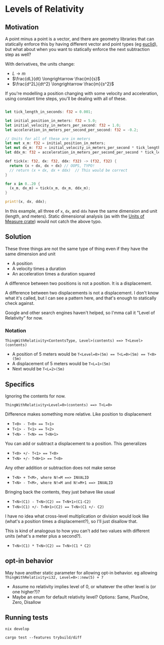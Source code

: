# Levels of Relativity

## Motivation 

A point minus a point is a vector, and there are geometry libraries that can statically enforce this by having different vector and point types (eg [euclid](https://docs.rs/euclid/latest/euclid/)), but what about when you want to statically enforce the next subtraction step as well?

With derivatives, the units change:

- $L \longrightarrow m$
- $\frac{dL}{dt} \longrightarrow \frac{m}{s}$
- $\frac{d^2L}{dt^2} \longrightarrow \frac{m}{s^2}$

If you're modelling a position changing with some velocity and acceleration, using constant time steps, you'll be dealing with all of these.

```rust

let tick_length_in_seconds: f32 = 0.001;

let initial_position_in_meters: f32 = 5.0;
let initial_velocity_in_meters_per_second: f32 = 1.0;
let acceleration_in_meters_per_second_per_second: f32 = -0.2;

// Units for all of these are in meters
let mut x_m: f32 = initial_position_in_meters;
let mut dx_m: f32 = initial_velocity_in_meters_per_second * tick_length_in_seconds;
let ddx_m: f32 = acceleration_in_meters_per_second_per_second * tick_length_in_seconds * tick_length_in_seconds;

def tick(x: f32, dx: f32, ddx: f32) -> (f32, f32) {
  return (x + dx, dx + dx) // OOPS, TYPO!
  // return (x + dx, dx + ddx)  // This would be correct
}

for x in 0..20 {
  (x_m, dx_m) = tick(x_m, dx_m, ddx_m);
}

print!(x, dx, ddx);

```

In this example, all three of `x`, `dx`, and `ddx` have the same dimension and unit (length, and meters).  Static dimensional analysis (as with the [Units of Measure crate](https://docs.rs/uom/latest/uom/)) would not catch the above typo.

## Solution

These three things are not the same type of thing even if they have the same dimension and unit

- A position
- A velocity times a duration
- An acceleration times a duration squared


A difference between two positions is not a position.  It is a displacement.

A difference between two displacements is not a displacement.  I don't know what it's called, but I can see a pattern here, and that's enough to statically check against.

Google and other search engines haven't helped, so I'mma call it "Level of Relativity" for now.

### Notation

`ThingWithRelativity<ContentsType, Level>(contents) ==> T<Level>(contents)`

- A position of 5 meters would be `T<Level=0>(5m) == T<L=0>(5m) == T<0>(5m)`
- A displacement of 5 meters would be `T<L=1>(5m)`
- Next would be `T<L=2>(5m)`

## Specifics

Ignoring the contents for now.

`ThingWithRelativity<Level=0>(contents) ==> T<L=0>`

Difference makes something more relative.  Like position to displacement

- `T<0> - T<0> == T<1>`
- `T<1> - T<1> == T<2>`
- `T<N> - T<N> == T<N+1>`

You can add or subtract a displacement to a position.  This generalizes

- `T<0> +/- T<1> == T<0>`
- `T<N> +/- T<N+1> == T<0>`

Any other addition or subtraction does not make sense

- `T<N> + T<M>, where N!=M ==> INVALID`
- `T<N> - T<M>, where N!=M and N!=M+1 ==> INVALID`

Bringing back the contents, they just behave like usual

- `T<N>(C1) - T<N>(C2) == T<N+1>(C1-C2)`
- `T<N>(C1) +/- T<N+1>(C2) == T<N>(C1 +/- C2)`

I have no idea what cross-level multiplication or division would look like (what's a position times a displacement?), so I'll just disallow that.

This is kind of analogous to how you can't add two values with different units (what's a meter plus a second?).

- `T<N>(C1) * T<N>(C2) == T<N>(C1 * C2)`


## opt-in behavior

May have another static parameter for allowing opt-in behavior.  eg allowing `ThingWithRelativity<i32, Level=0>::new(5) + 7`

- Assume no relativity implies level of 0, or whatever the other level is (or one higher?)?
- Maybe an enum for default relativity level?  Options: Same, PlusOne, Zero, Disallow

## Running tests

`nix develop`

`cargo test --features trybuild/diff`
